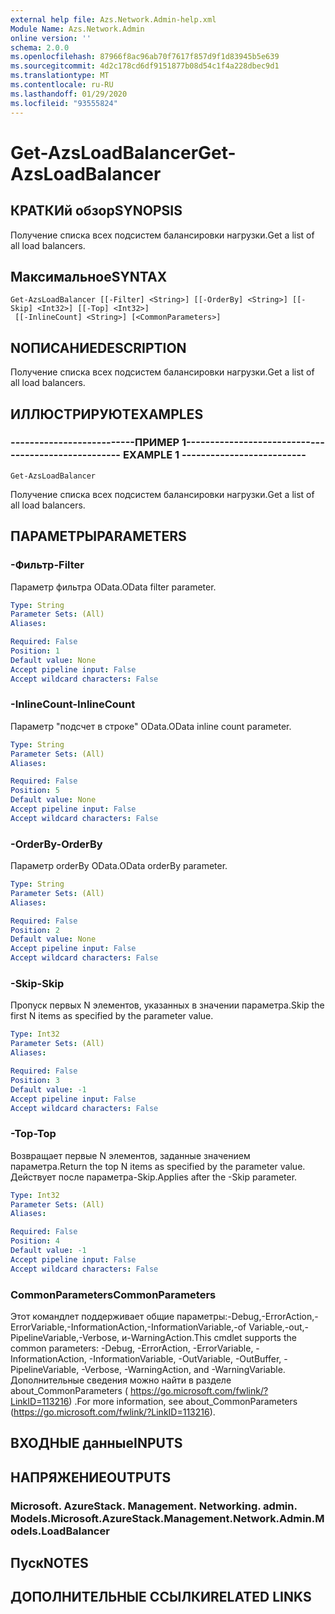 ```yaml
---
external help file: Azs.Network.Admin-help.xml
Module Name: Azs.Network.Admin
online version: ''
schema: 2.0.0
ms.openlocfilehash: 87966f8ac96ab70f7617f857d9f1d83945b5e639
ms.sourcegitcommit: 4d2c178cd6df9151877b08d54c1f4a228dbec9d1
ms.translationtype: MT
ms.contentlocale: ru-RU
ms.lasthandoff: 01/29/2020
ms.locfileid: "93555824"
---
```

# <span data-ttu-id="2d487-101">Get-AzsLoadBalancer</span><span class="sxs-lookup"><span data-stu-id="2d487-101">Get-AzsLoadBalancer</span></span>

## <span data-ttu-id="2d487-102">КРАТКИй обзор</span><span class="sxs-lookup"><span data-stu-id="2d487-102">SYNOPSIS</span></span>
<span data-ttu-id="2d487-103">Получение списка всех подсистем балансировки нагрузки.</span><span class="sxs-lookup"><span data-stu-id="2d487-103">Get a list of all load balancers.</span></span>

## <span data-ttu-id="2d487-104">Максимальное</span><span class="sxs-lookup"><span data-stu-id="2d487-104">SYNTAX</span></span>

```
Get-AzsLoadBalancer [[-Filter] <String>] [[-OrderBy] <String>] [[-Skip] <Int32>] [[-Top] <Int32>]
 [[-InlineCount] <String>] [<CommonParameters>]
```

## <span data-ttu-id="2d487-105">NОПИСАНИЕ</span><span class="sxs-lookup"><span data-stu-id="2d487-105">DESCRIPTION</span></span>
<span data-ttu-id="2d487-106">Получение списка всех подсистем балансировки нагрузки.</span><span class="sxs-lookup"><span data-stu-id="2d487-106">Get a list of all load balancers.</span></span>

## <span data-ttu-id="2d487-107">ИЛЛЮСТРИРУЮТ</span><span class="sxs-lookup"><span data-stu-id="2d487-107">EXAMPLES</span></span>

### <span data-ttu-id="2d487-108">--------------------------ПРИМЕР 1--------------------------</span><span class="sxs-lookup"><span data-stu-id="2d487-108">-------------------------- EXAMPLE 1 --------------------------</span></span>
```
Get-AzsLoadBalancer
```

<span data-ttu-id="2d487-109">Получение списка всех подсистем балансировки нагрузки.</span><span class="sxs-lookup"><span data-stu-id="2d487-109">Get a list of all load balancers.</span></span>

## <span data-ttu-id="2d487-110">ПАРАМЕТРЫ</span><span class="sxs-lookup"><span data-stu-id="2d487-110">PARAMETERS</span></span>

### <span data-ttu-id="2d487-111">-Фильтр</span><span class="sxs-lookup"><span data-stu-id="2d487-111">-Filter</span></span>
<span data-ttu-id="2d487-112">Параметр фильтра OData.</span><span class="sxs-lookup"><span data-stu-id="2d487-112">OData filter parameter.</span></span>

```yaml
Type: String
Parameter Sets: (All)
Aliases: 

Required: False
Position: 1
Default value: None
Accept pipeline input: False
Accept wildcard characters: False
```

### <span data-ttu-id="2d487-113">-InlineCount</span><span class="sxs-lookup"><span data-stu-id="2d487-113">-InlineCount</span></span>
<span data-ttu-id="2d487-114">Параметр "подсчет в строке" OData.</span><span class="sxs-lookup"><span data-stu-id="2d487-114">OData inline count parameter.</span></span>

```yaml
Type: String
Parameter Sets: (All)
Aliases: 

Required: False
Position: 5
Default value: None
Accept pipeline input: False
Accept wildcard characters: False
```

### <span data-ttu-id="2d487-115">-OrderBy</span><span class="sxs-lookup"><span data-stu-id="2d487-115">-OrderBy</span></span>
<span data-ttu-id="2d487-116">Параметр orderBy OData.</span><span class="sxs-lookup"><span data-stu-id="2d487-116">OData orderBy parameter.</span></span>

```yaml
Type: String
Parameter Sets: (All)
Aliases: 

Required: False
Position: 2
Default value: None
Accept pipeline input: False
Accept wildcard characters: False
```

### <span data-ttu-id="2d487-117">-Skip</span><span class="sxs-lookup"><span data-stu-id="2d487-117">-Skip</span></span>
<span data-ttu-id="2d487-118">Пропуск первых N элементов, указанных в значении параметра.</span><span class="sxs-lookup"><span data-stu-id="2d487-118">Skip the first N items as specified by the parameter value.</span></span>

```yaml
Type: Int32
Parameter Sets: (All)
Aliases: 

Required: False
Position: 3
Default value: -1
Accept pipeline input: False
Accept wildcard characters: False
```

### <span data-ttu-id="2d487-119">-Top</span><span class="sxs-lookup"><span data-stu-id="2d487-119">-Top</span></span>
<span data-ttu-id="2d487-120">Возвращает первые N элементов, заданные значением параметра.</span><span class="sxs-lookup"><span data-stu-id="2d487-120">Return the top N items as specified by the parameter value.</span></span>
<span data-ttu-id="2d487-121">Действует после параметра-Skip.</span><span class="sxs-lookup"><span data-stu-id="2d487-121">Applies after the -Skip parameter.</span></span>

```yaml
Type: Int32
Parameter Sets: (All)
Aliases: 

Required: False
Position: 4
Default value: -1
Accept pipeline input: False
Accept wildcard characters: False
```

### <span data-ttu-id="2d487-122">CommonParameters</span><span class="sxs-lookup"><span data-stu-id="2d487-122">CommonParameters</span></span>
<span data-ttu-id="2d487-123">Этот командлет поддерживает общие параметры:-Debug,-ErrorAction,-ErrorVariable,-InformationAction,-InformationVariable,-of Variable,-out,-PipelineVariable,-Verbose, и-WarningAction.</span><span class="sxs-lookup"><span data-stu-id="2d487-123">This cmdlet supports the common parameters: -Debug, -ErrorAction, -ErrorVariable, -InformationAction, -InformationVariable, -OutVariable, -OutBuffer, -PipelineVariable, -Verbose, -WarningAction, and -WarningVariable.</span></span> <span data-ttu-id="2d487-124">Дополнительные сведения можно найти в разделе about_CommonParameters ( https://go.microsoft.com/fwlink/?LinkID=113216) .</span><span class="sxs-lookup"><span data-stu-id="2d487-124">For more information, see about_CommonParameters (https://go.microsoft.com/fwlink/?LinkID=113216).</span></span>

## <span data-ttu-id="2d487-125">ВХОДНЫЕ данные</span><span class="sxs-lookup"><span data-stu-id="2d487-125">INPUTS</span></span>

## <span data-ttu-id="2d487-126">НАПРЯЖЕНИЕ</span><span class="sxs-lookup"><span data-stu-id="2d487-126">OUTPUTS</span></span>

### <span data-ttu-id="2d487-127">Microsoft. AzureStack. Management. Networking. admin. Models.</span><span class="sxs-lookup"><span data-stu-id="2d487-127">Microsoft.AzureStack.Management.Network.Admin.Models.LoadBalancer</span></span>

## <span data-ttu-id="2d487-128">Пуск</span><span class="sxs-lookup"><span data-stu-id="2d487-128">NOTES</span></span>

## <span data-ttu-id="2d487-129">ДОПОЛНИТЕЛЬНЫЕ ССЫЛКИ</span><span class="sxs-lookup"><span data-stu-id="2d487-129">RELATED LINKS</span></span>

